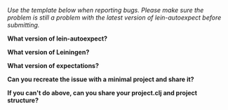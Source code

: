 *Use the template below when reporting bugs. Please make sure the
problem is still a problem with the latest version of
lein-autoexpect before submitting.*

**What version of lein-autoexpect?**

**What version of Leiningen?**

**What version of expectations?**

**Can you recreate the issue with a minimal project and share it?**

**If you can't do above, can you share your project.clj and project structure?**
